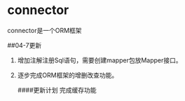# connector
connector是一个ORM框架

##04-7更新
1. 增加注解注册Sql语句，需要创建mapper包放Mapper接口。
2. 逐步完成ORM框架的增删改查功能。

    ####更新计划
    完成缓存功能
    


